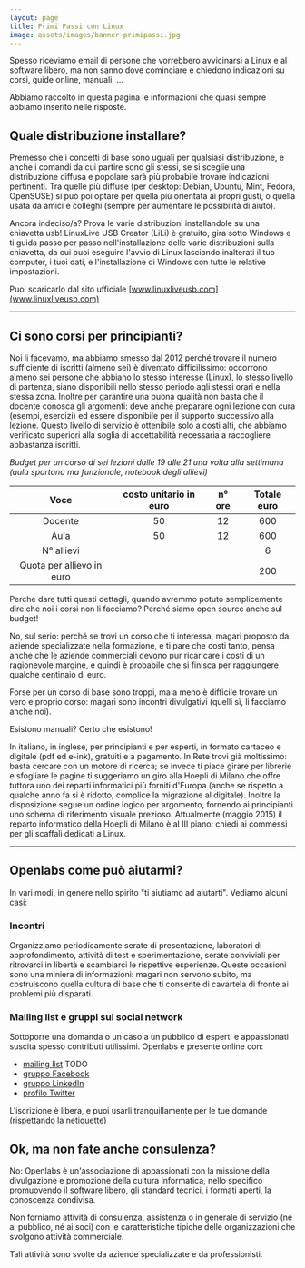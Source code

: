 ```yaml
---
layout: page
title: Primi Passi con Linux
image: assets/images/banner-primipassi.jpg
---
```


Spesso riceviamo email di persone che vorrebbero avvicinarsi a Linux e al software libero, ma non sanno dove cominciare e chiedono indicazioni su corsi, guide online, manuali, ...

Abbiamo raccolto in questa pagina le informazioni che quasi sempre abbiamo inserito nelle risposte.

## Quale distribuzione installare?

Premesso che i concetti di base sono uguali per qualsiasi distribuzione, e anche i comandi da cui partire sono gli stessi, se si sceglie una distribuzione diffusa e popolare sarà più probabile trovare indicazioni pertinenti.
Tra quelle più diffuse (per desktop: Debian, Ubuntu, Mint, Fedora, OpenSUSE) si può poi optare per quella più orientata ai propri gusti, o quella usata da amici e colleghi (sempre per aumentare le possibilità di aiuto).

Ancora indeciso/a? Prova le varie distribuzioni installandole su una chiavetta usb!
LinuxLive USB Creator (LiLi) è gratuito, gira sotto Windows e ti guida passo per passo nell'installazione delle varie distribuzioni sulla chiavetta, da cui puoi eseguire l'avvio di Linux lasciando inalterati il tuo computer, i tuoi dati, e l'installazione di Windows con tutte le relative impostazioni.

Puoi scaricarlo dal sito ufficiale [www.linuxliveusb.com](www.linuxliveusb.com)


<hr class="major" />

## Ci sono corsi per principianti?

Noi li facevamo, ma abbiamo smesso dal 2012 perché trovare il numero sufficiente di iscritti (almeno sei) è diventato difficilissimo: occorrono almeno sei persone che abbiano lo stesso interesse (Linux), lo stesso livello di partenza, siano disponibili nello stesso periodo agli stessi orari e nella stessa zona.
Inoltre per garantire una buona qualità non basta che il docente conosca gli argomenti: deve anche preparare ogni lezione con cura (esempi, esercizi) ed essere disponibile per il supporto successivo alla lezione.
Questo livello di servizio è ottenibile solo a costi alti, che abbiamo verificato superiori alla soglia di accettabilità necessaria a raccogliere abbastanza iscritti.

_Budget per un corso di sei lezioni dalle 19 alle 21 una volta alla settimana (aula spartana ma funzionale, notebook degli allievi)_

| Voce | costo unitario in euro | n° ore | Totale euro |
|:-:|:-:|:-:|:-:|
| Docente | 50 | 12 | 600 |
| Aula | 50 | 12 | 600 |
| N° allievi | | | 6 |
| Quota per allievo in euro | | | 200 |

Perché dare tutti questi dettagli, quando avremmo potuto semplicemente dire che noi i corsi non li facciamo?  Perché siamo open source anche sul budget!

No, sul serio: perché se trovi un corso che ti interessa, magari proposto da aziende specializzate nella formazione, e ti pare che costi tanto, pensa anche che le aziende commerciali devono pur ricaricare i costi di un ragionevole margine, e quindi è probabile che si finisca per raggiungere qualche centinaio di euro.

Forse per un corso di base sono troppi, ma a meno è difficile trovare un vero e proprio corso: magari sono incontri divulgativi (quelli sì, li facciamo anche noi).

Esistono manuali? Certo che esistono!

In italiano, in inglese, per principianti e per esperti, in formato cartaceo e digitale (pdf ed e-ink), gratuiti e a pagamento.
In Rete trovi già moltissimo: basta cercare con un motore di ricerca; se invece ti piace girare per librerie e sfogliare le pagine ti suggeriamo un giro alla Hoepli di Milano che offre tuttora uno dei reparti informatici più forniti d'Europa (anche se rispetto a qualche anno fa si è ridotto, complice la migrazione al digitale). Inoltre la disposizione segue un ordine logico per argomento, fornendo ai principianti uno schema di riferimento visuale prezioso. Attualmente (maggio 2015) il reparto informatico della Hoepli di Milano è al III piano: chiedi ai commessi per gli scaffali dedicati a Linux.

<hr class="major" />

## Openlabs come può aiutarmi?

In vari modi, in genere nello spirito "ti aiutiamo ad aiutarti". Vediamo alcuni casi:

### Incontri

Organizziamo periodicamente serate di presentazione, laboratori di approfondimento, attività di test e sperimentazione, serate conviviali per ritrovarci in libertà e scambiarci le rispettive esperienze. Queste occasioni sono una miniera di informazioni: magari non servono subito, ma costruiscono quella cultura di base che ti consente di cavartela di fronte ai problemi più disparati.

### Mailing list e gruppi sui social network

Sottoporre una domanda o un caso a un pubblico di esperti e appassionati suscita spesso contributi utilissimi.
Openlabs è presente online con:

* [mailing list]({{site.baseurl}}/openlabs/mailinglist.html) TODO
* [gruppo Facebook](https://www.facebook.com/groups/30782443871/)
* [gruppo LinkedIn](https://www.linkedin.com/groups/8249677/profile)
* [profilo Twitter](https://twitter.com/Openlabs_mi)

L'iscrizione è libera, e puoi usarli tranquillamente per le tue domande (rispettando la netiquette)

## Ok, ma non fate anche consulenza?

No: Openlabs è un'associazione di appassionati con la missione della divulgazione e promozione della cultura informatica, nello specifico promuovendo il software libero, gli standard tecnici, i formati aperti, la conoscenza condivisa.

Non forniamo attività di consulenza, assistenza o in generale di servizio (né al pubblico, né ai soci) con le caratteristiche tipiche delle organizzazioni che svolgono attività commerciale.

Tali attività sono svolte da aziende specializzate e da professionisti.
